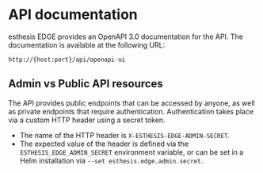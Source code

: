 # API documentation

esthesis EDGE provides an OpenAPI 3.0 documentation for the API. The documentation is available at the following URL:
```
http://{host:port}/api/openapi-ui
```

## Admin vs Public API resources
The API provides public endpoints that can be accessed by anyone, as well as private endpoints that require
authentication. Authentication takes place via a custom HTTP header using a secret token.

- The name of the HTTP header is `X-ESTHESIS-EDGE-ADMIN-SECRET`.
- The expected value of the header is defined via the `ESTHESIS_EDGE_ADMIN_SECRET` environment variable, or can be
set in a Helm installation via `--set esthesis.edge.admin.secret`.